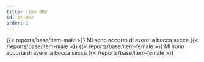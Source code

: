 ```yaml
---
title: item 002
id: it-002
order: 2
---
```

{{< reports/base/item-male >}}
  Mi sono accorto di avere la bocca secca
{{< /reports/base/item-male >}}
{{< reports/base/item-female >}}
  Mi sono accorta di avere la bocca secca
{{< /reports/base/item-female >}}
